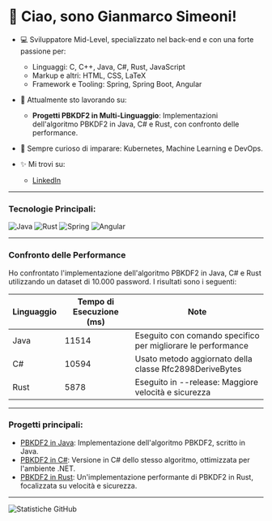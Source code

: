 # 👋 Ciao, sono Gianmarco Simeoni!

- 💻 Sviluppatore Mid-Level, specializzato nel back-end e con una forte passione per:
  - Linguaggi: C, C++, Java, C#, Rust, JavaScript
  - Markup e altri: HTML, CSS, LaTeX
  - Framework e Tooling: Spring, Spring Boot, Angular

- 🎯 Attualmente sto lavorando su:
  - **Progetti PBKDF2 in Multi-Linguaggio**: Implementazioni dell'algoritmo PBKDF2 in Java, C# e Rust, con confronto delle performance.

- 🌱 Sempre curioso di imparare: Kubernetes, Machine Learning e DevOps.

- ✨ Mi trovi su: 
  - [LinkedIn](https://www.linkedin.com/in/gianmarco-simeoni-software-developer-engineer/)

---

### Tecnologie Principali:
![Java](https://img.shields.io/badge/Java-%23ED8B00.svg?logo=java&logoColor=white)
![Rust](https://img.shields.io/badge/Rust-%23DEA584.svg?logo=rust&logoColor=white)
![Spring](https://img.shields.io/badge/Spring-%236DB33F.svg?logo=spring&logoColor=white)
![Angular](https://img.shields.io/badge/Angular-%23DD0031.svg?logo=angular&logoColor=white)

---

### Confronto delle Performance
Ho confrontato l'implementazione dell'algoritmo PBKDF2 in Java, C# e Rust utilizzando un dataset di 10.000 password. I risultati sono i seguenti:

| Linguaggio | Tempo di Esecuzione (ms) |                            Note                               |
|------------|--------------------------|---------------------------------------------------------------|
| Java       | 11514                    | Eseguito con comando specifico per migliorare le performance  |
| C#         | 10594                    | Usato metodo aggiornato della classe Rfc2898DeriveBytes       |
| Rust       | 5878                     | Eseguito in --release: Maggiore velocità e sicurezza          |

---

### Progetti principali:
- [PBKDF2 in Java](https://github.com/Stormix-dev/PBKDF2-Java): Implementazione dell'algoritmo PBKDF2, scritto in Java.
- [PBKDF2 in C#](https://github.com/Stormix-dev/PBKDF2-CSharp): Versione in C# dello stesso algoritmo, ottimizzata per l'ambiente .NET.
- [PBKDF2 in Rust](https://github.com/Stormix-dev/PBKDF2-Rust): Un'implementazione performante di PBKDF2 in Rust, focalizzata su velocità e sicurezza.

---

![Statistiche GitHub](https://github-readme-stats.vercel.app/api?username=Stormix-dev&show_icons=true&theme=radical)
